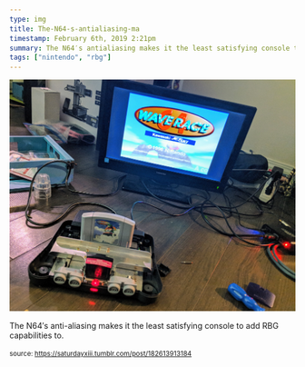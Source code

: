 ```yaml
---
type: img
title: The-N64-s-antialiasing-ma
timestamp: February 6th, 2019 2:21pm
summary: The N64′s antialiasing makes it the least satisfying console to add RBG capabilities top 
tags: ["nintendo", "rbg"]
---
```

<img src="../media/182613913184.jpg"/>
                                                                                          
The N64′s anti-aliasing makes it the least satisfying console to add RBG capabilities to.
 
                                    
                
                
                
                
                                
<small>source: https://saturdayxiii.tumblr.com/post/182613913184</small>